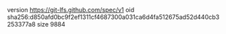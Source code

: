 version https://git-lfs.github.com/spec/v1
oid sha256:d850afd0bc9f2ef1311cf4687300a031ca6d4fa512675ad52d440cb3253377a8
size 9884

